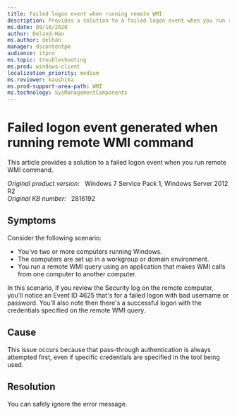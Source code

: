 ```yaml
---
title: Failed logon event when running remote WMI
description: Provides a solution to a failed logon event when you run remote WMI command.
ms.date: 09/16/2020
author: Deland-Han 
ms.author: delhan
manager: dscontentpm
audience: itpro
ms.topic: troubleshooting
ms.prod: windows-client
localization_priority: medium
ms.reviewer: kaushika
ms.prod-support-area-path: WMI
ms.technology: SysManagementComponents
---
```

# Failed logon event generated when running remote WMI command

This article provides a solution to a failed logon event when you run remote WMI command.

_Original product version:_ &nbsp; Windows 7 Service Pack 1, Windows Server 2012 R2  
_Original KB number:_ &nbsp; 2816192

## Symptoms

Consider the following scenario:

- You've two or more computers running Windows.
- The computers are set up in a workgroup or domain environment.
- You run a remote WMI query using an application that makes WMI calls from one computer to another computer.

In this scenario, if you review the Security log on the remote computer, you'll notice an Event ID 4625 that's for a failed logon with bad username or password. You'll also note then there's a successful logon with the credentials specified on the remote WMI query.

## Cause

This issue occurs because that pass-through authentication is always attempted first, even if specific credentials are specified in the tool being used.

## Resolution

You can safely ignore the error message.
